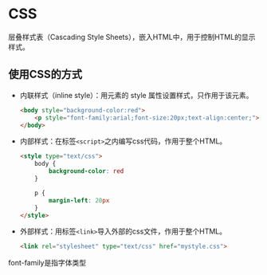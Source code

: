 # CSS

层叠样式表（Cascading Style Sheets），嵌入HTML中，用于控制HTML的显示样式。

## 使用CSS的方式

- 内联样式（inline style）：用元素的 style 属性设置样式，只作用于该元素。

    ```html
    <body style="background-color:red">
        <p style="font-family:arial;font-size:20px;text-align:center;">段落一</p>
    </body>
    ```

- 内部样式：在标签`<script>`之内编写css代码，作用于整个HTML。

    ```html
    <style type="text/css">
        body {
            background-color: red
        }

        p {
            margin-left: 20px
        }
    </style>
    ```

- 外部样式：用标签`<link>`导入外部的css文件，作用于整个HTML。

    ```html
    <link rel="stylesheet" type="text/css" href="mystyle.css">
    ```




font-family是指字体类型